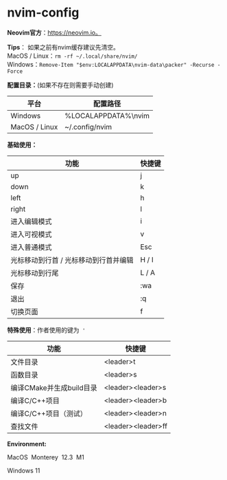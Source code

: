 # nvim-config
**Neovim官方**：https://neovim.io。

**Tips**：
如果之前有nvim缓存建议先清空。  
MacOS / Linux：``rm -rf ~/.local/share/nvim/``  
Windows：``Remove-Item "$env:LOCALAPPDATA\nvim-data\packer" -Recurse -Force``

**配置目录：**(如果不存在则需要手动创建)

| 平台          | 配置路径            |
| ------------- | ------------------- |
| Windows       | %LOCALAPPDATA%\nvim |
| MacOS / Linux | ~/.config/nvim      |

**基础使用：**

| 功能                                  | 快捷键 |
| ------------------------------------- | ------ |
| up                                    | j      |
| down                                  | k      |
| left                                  | h      |
| right                                 | l      |
| 进入编辑模式                          | i      |
| 进入可视模式                          | v      |
| 进入普通模式                          | Esc    |
| 光标移动到行首 / 光标移动到行首并编辑 | H / I  |
| 光标移动到行尾                        | L / A  |
| 保存                                  | :wa    |
| 退出                                  | :q     |
| 切换页面                              | f      |

**特殊使用**：作者使用的<leader>键为``` '```

| 功能                     | 快捷键                         |
| ------------------------ | ------------------------------ |
| 文件目录                 | &lt;leader&gt;t                |
| 函数目录                 | &lt;leader&gt;s                |
| 编译CMake并生成build目录 | &lt;leader&gt;&lt;leader&gt;s  |
| 编译C/C++项目            | &lt;leader&gt;&lt;leader&gt;b  |
| 编译C/C++项目（测试）    | &lt;leader&gt;&lt;leader&gt;n  |
| 查找文件                 | &lt;leader&gt;&lt;leader&gt;ff |

**Environment:**

MacOS&nbsp; Monterey&nbsp; 12.3&nbsp; M1  

Windows 11

